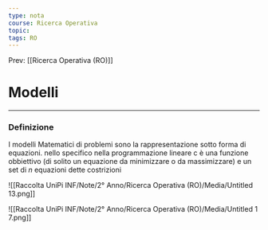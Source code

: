 ```yaml
---
type: nota
course: Ricerca Operativa
topic: 
tags: RO
---
```


Prev: [[Ricerca Operativa (RO)]]

# Modelli
---

### Definizione
I modelli Matematici di problemi sono la rappresentazione sotto forma di equazioni. nello specifico nella programmazione lineare c è una funzione obbiettivo (di solito un equazione da minimizzare o da massimizzare) e un set di $n$  equazioni dette costrizioni

![[Raccolta UniPi INF/Note/2° Anno/Ricerca Operativa (RO)/Media/Untitled 13.png]]

![[Raccolta UniPi INF/Note/2° Anno/Ricerca Operativa (RO)/Media/Untitled 1 7.png]]

